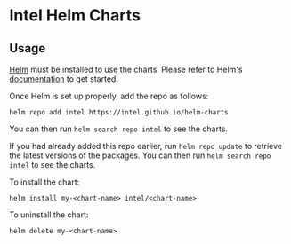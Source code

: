 # Intel Helm Charts

## Usage

[Helm](https://helm.sh) must be installed to use the charts.
Please refer to Helm's [documentation](https://helm.sh/docs/) to get started.

Once Helm is set up properly, add the repo as follows:

```console
helm repo add intel https://intel.github.io/helm-charts
```

You can then run `helm search repo intel` to see the charts.


If you had already added this repo earlier, run `helm repo update` to retrieve
the latest versions of the packages.  You can then run `helm search repo
intel` to see the charts.

To install the <chart-name> chart:

    helm install my-<chart-name> intel/<chart-name>

To uninstall the chart:

    helm delete my-<chart-name>